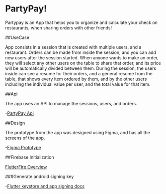 # PartyPay!

Partypay is an App that helps you to organize and calculate your check on restaurants, 
when sharing orders with other friends!

##UseCase

App consists in a session that is created with multiple users, and a restaurant. Orders can
be made from inside the session, and you can add new users after the session started. 
When anyone wants to make an order, they will select any other users on the table to share
that order, and its price will be automatically divided between them. During the session, 
the users inside can see a resume for their orders, and a general resume from the table,
that shows every item ordered by them, and by the other users including the individual value
per user, and the total value for that item.

##Api

The app uses an API to manage the sessions, users, and orders. 

-[PartyPay Api](http://partypay.herokuapp.com/swagger-ui.html)

##Design

The prototype from the app was designed using Figma, and has all the screens of the app.

-[Figma Prototype](https://www.figma.com/file/AZmnzcUVhgUo3rizPjnYcV/PartyPay!?node-id=0%3A1)

##Firebase Initialization

[FlutterFire Overview](https://firebase.flutter.dev/docs/overview)

###Generate android signing key

-[Flutter keystore and app signing docs](https://docs.flutter.dev/deployment/android)
